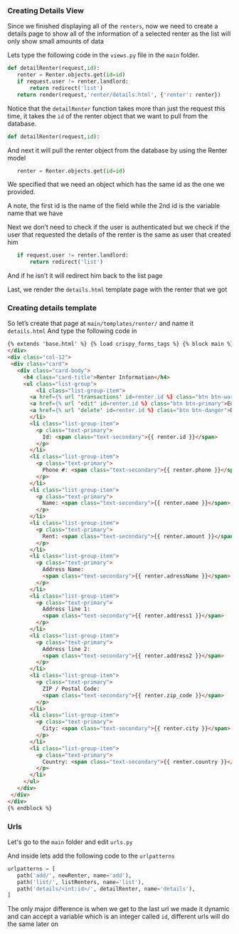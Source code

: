 ### Creating Details View

Since we finished displaying all of the `renters`, now we need to create a details page to show all of the information of a selected renter as the list will only show small amounts of data

Lets type the following code in the `views.py` file in the `main` folder.

```python
def detailRenter(request,id):
   renter = Renter.objects.get(id=id)
   if request.user != renter.landlord:
       return redirect('list')
   return render(request,'renter/details.html', {'renter': renter})
```

Notice that the `detailRenter` function takes more than just the request this time, it takes the `id` of the renter object that we want to pull from the database.

```python
def detailRenter(request,id):
```

And next it will pull the renter object from the database by using the Renter model

```python
   renter = Renter.objects.get(id=id)
```

We specified that we need an object which has the same id as the one we provided.

A note, the first id is the name of the field while the 2nd id is the variable name that we have

Next we don’t need to check if the user is authenticated but we check if the user that requested the details of the renter is the same as user that created him

```python
   if request.user != renter.landlord:
       return redirect('list')
```

And if he isn’t it will redirect him back to the list page

Last, we render the `details.html` template page with the renter that we got

### Creating details template

So let’s create that page at `main/templates/renter/` and name it `details.html`
And type the following code in

```html
{% extends 'base.html' %} {% load crispy_forms_tags %} {% block main %}
</div>
<div class="col-12">
 <div class="card">
   <div class="card-body">
     <h4 class="card-title">Renter Information</h4>
     <ul class="list-group">
         <li class="list-group-item">
       <a href={% url 'transactions' id=renter.id %} class="btn btn-warning">Transaction List</a>
       <a href={% url 'edit' id=renter.id %} class="btn btn-primary">Edit</a>
       <a href={% url 'delete' id=renter.id %} class="btn btn-danger">Delete</a>
       </li>
       <li class="list-group-item">
         <p class="text-primary">
           Id: <span class="text-secondary">{{ renter.id }}</span>
         </p>
       </li>
       <li class="list-group-item">
         <p class="text-primary">
           Phone #: <span class="text-secondary">{{ renter.phone }}</span>
         </p>
       </li>
       <li class="list-group-item">
         <p class="text-primary">
           Name: <span class="text-secondary">{{ renter.name }}</span>
         </p>
       </li>
       <li class="list-group-item">
         <p class="text-primary">
           Rent: <span class="text-secondary">{{ renter.amount }}</span>
         </p>
       </li>
       <li class="list-group-item">
         <p class="text-primary">
           Address Name:
           <span class="text-secondary">{{ renter.adressName }}</span>
         </p>
       </li>
       <li class="list-group-item">
         <p class="text-primary">
           Address line 1:
           <span class="text-secondary">{{ renter.address1 }}</span>
         </p>
       </li>
       <li class="list-group-item">
         <p class="text-primary">
           Address line 2:
           <span class="text-secondary">{{ renter.address2 }}</span>
         </p>
       </li>
       <li class="list-group-item">
         <p class="text-primary">
           ZIP / Postal Code:
           <span class="text-secondary">{{ renter.zip_code }}</span>
         </p>
       </li>
       <li class="list-group-item">
         <p class="text-primary">
           City: <span class="text-secondary">{{ renter.city }}</span>
         </p>
       </li>
       <li class="list-group-item">
         <p class="text-primary">
           Country: <span class="text-secondary">{{ renter.country }}</span>
         </p>
       </li>
     </ul>
   </div>
 </div>
</div>
{% endblock %}
```

### Urls

Let's go to the `main` folder and edit `urls.py`

And inside lets add the following code to the `urlpatterns`

```python
urlpatterns = [
   path('add/', newRenter, name='add'),
   path('list/', listRenters, name='list'),
   path('details/<int:id>/', detailRenter, name='details'),
]
```

The only major difference is when we get to the last url we made it dynamic and can accept a variable which is an integer called `id`, different urls will do the same later on
